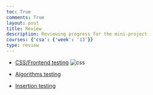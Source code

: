 ```yaml
---
toc: True
comments: True
layout: post
title: Review
description: Reviewing progress for the mini-project
courses: {'csa': {'week': '13'}}
type: review
---
```

* [CSS/Frontend testing](https://aidenhuynh.github.io/sortsortsort/tester.html)
![css]({{site.baseurl}}/images/css_test.png)

* [Algorithms testing]({{site.baseurl}}/2023/11/17/algorithms_IPYNB_2_.html)

* [Insertion testing](https://toby-leeder.github.io/CSABlog/2023/11/30/java-insertion_IPYNB_2_.html)